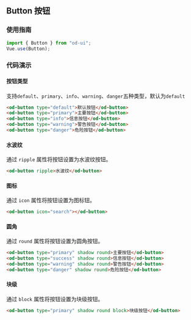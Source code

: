 ## Button 按钮

### 使用指南

```js
import { Button } from "od-ui";
Vue.use(Button);
```

### 代码演示

#### 按钮类型

支持`default`、`primary`、`info`、`warning`、`danger`五种类型，默认为`default`

```html
<od-button type="default">默认按钮</od-button>
<od-button type="primary">主要按钮</od-button>
<od-button type="info">信息按钮</od-button>
<od-button type="warning">警告按钮</od-button>
<od-button type="danger">危险按钮</od-button>
```

#### 水波纹

通过 `ripple` 属性将按钮设置为水波纹按钮。

```html
<od-button ripple>水波纹</od-button>
```

#### 图标

通过 `icon` 属性将按钮设置为图标钮。

```html
<od-button icon="search"></od-button>
```

#### 圆角

通过 `round` 属性将按钮设置为圆角按钮。

```html
<od-button type="primary" shadow round>主要按钮</od-button>
<od-button type="success" shadow round>信息按钮</od-button>
<od-button type="warning" shadow round>警告按钮</od-button>
<od-button type="danger" shadow round>危险按钮</od-button>
```
#### 块级

通过 `block` 属性将按钮设置为块级按钮。

```html
<od-button type="primary" shadow round block>块级按钮</od-button>
```